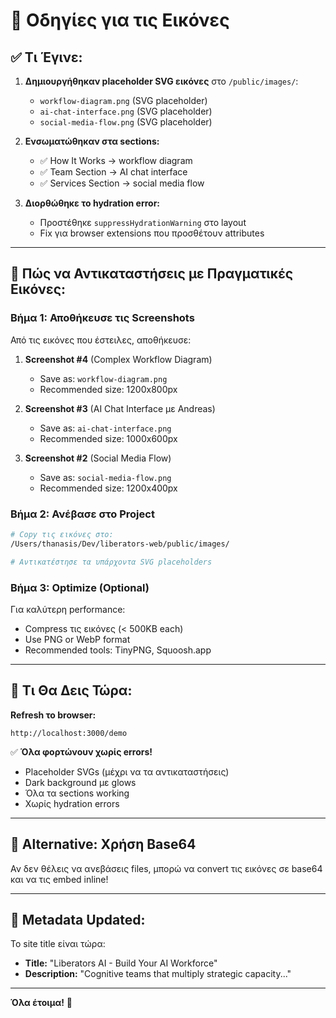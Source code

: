 # 📸 Οδηγίες για τις Εικόνες

## ✅ Τι Έγινε:

1. **Δημιουργήθηκαν placeholder SVG εικόνες** στο `/public/images/`:
   - `workflow-diagram.png` (SVG placeholder)
   - `ai-chat-interface.png` (SVG placeholder)
   - `social-media-flow.png` (SVG placeholder)

2. **Ενσωματώθηκαν στα sections:**
   - ✅ How It Works → workflow diagram
   - ✅ Team Section → AI chat interface
   - ✅ Services Section → social media flow

3. **Διορθώθηκε το hydration error:**
   - Προστέθηκε `suppressHydrationWarning` στο layout
   - Fix για browser extensions που προσθέτουν attributes

---

## 🎨 Πώς να Αντικαταστήσεις με Πραγματικές Εικόνες:

### **Βήμα 1: Αποθήκευσε τις Screenshots**

Από τις εικόνες που έστειλες, αποθήκευσε:

1. **Screenshot #4** (Complex Workflow Diagram)
   - Save as: `workflow-diagram.png`
   - Recommended size: 1200x800px

2. **Screenshot #3** (AI Chat Interface με Andreas)
   - Save as: `ai-chat-interface.png`
   - Recommended size: 1000x600px

3. **Screenshot #2** (Social Media Flow)
   - Save as: `social-media-flow.png`
   - Recommended size: 1200x400px

### **Βήμα 2: Ανέβασε στο Project**

```bash
# Copy τις εικόνες στο:
/Users/thanasis/Dev/liberators-web/public/images/

# Αντικατέστησε τα υπάρχοντα SVG placeholders
```

### **Βήμα 3: Optimize (Optional)**

Για καλύτερη performance:
- Compress τις εικόνες (< 500KB each)
- Use PNG or WebP format
- Recommended tools: TinyPNG, Squoosh.app

---

## 🚀 Τι Θα Δεις Τώρα:

**Refresh το browser:**
```
http://localhost:3000/demo
```

✅ **Όλα φορτώνουν χωρίς errors!**
- Placeholder SVGs (μέχρι να τα αντικαταστήσεις)
- Dark background με glows
- Όλα τα sections working
- Χωρίς hydration errors

---

## 🎯 Alternative: Χρήση Base64

Αν δεν θέλεις να ανεβάσεις files, μπορώ να convert τις εικόνες σε base64 και να τις embed inline!

---

## 📝 Metadata Updated:

Το site title είναι τώρα:
- **Title:** "Liberators AI - Build Your AI Workforce"
- **Description:** "Cognitive teams that multiply strategic capacity..."

---

**Όλα έτοιμα!** 🎉

